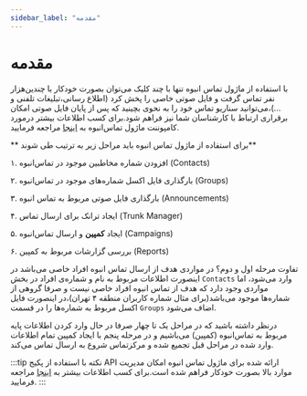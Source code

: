 ```yaml
---
sidebar_label: "مقدمه"
---
```

<head>
  <title>ماژول تماس انبوه | مستندات سیموتل</title>
</head>

# مقدمه

با استفاده از ماژول تماس انبوه تنها با چند کلیک می‌توان بصورت خودکار با چندین‌هزار نفر تماس گرفت و فایل صوتی خاصی را پخش کرد
(اطلاع رسانی،تبلیغات تلفنی و ...)،می‌توانید سناریو تماس خود را به نحوی بچینید که پس از پایان فایل صوتی امکان برقراری ارتباط
با کارشناسان شما نیز فراهم شود.برای کسب اطلاعات بیشتر درمورد کامپوننت ماژول تماس‌انبوه به [اینجا](/docs/simotel/callcenter-docs/dialplan/components/autodialer_route) مراجعه فرمایید.

** برای استفاده از ماژول تماس انبوه باید مراحل زیر به ترتیب طی شوند**

۱. افزودن شماره مخاطبین موجود در تماس‌انبوه (Contacts)

۲. بارگذاری فایل اکسل شماره‌های موجود در تماس‌انبوه (Groups)

۳. بارگذاری فایل صوتی مربوط به تماس انبوه (Announcements)

۴. ایجاد ترانک برای ارسال تماس (Trunk Manager)

۵. ایجاد **کمپین** و ارسال تماس‌انبوه (Campaigns)

۶. بررسی گزارشات مربوط به کمپین (Reports)


تفاوت مرحله اول و دوم؟ در مواردی هدف از ارسال تماس انبوه افراد خاصی می‌باشد در اینصورت اطلاعات مربوط به نام و شماره‌ی افراد در بخش `Contacts`
وارد می‌شود، اما مواردی وجود دارد که هدف از تماس انبوه افراد خاصی نیست و صرفا گروهی از شماره‌ها موجود می‌باشد(برای مثال شماره کاربران منطقه ۴ تهران)،در اینصورت فایل اکسل
مربوط به شماره‌ها را در قسمت `Groups` اضاف می‌شود.

درنظر داشته باشید که در مراحل یک تا چهار صرفا در حال وارد کردن اطلاعات پایه مربوط به تماس‌انبوه (کمپین) می‌باشیم و در مرحله پنجم با ایجاد کمپین تمام
اطلاعات وارد شده در مراحل قبل تجمیع شده و مرکزتماس شروع به ارسال تماس می‌کند.

:::tip نکته
با استفاده از پکیج API ارائه شده برای ماژول تماس انبوه امکان مدیریت موارد بالا بصورت خودکار فراهم‌ شده است.برای کسب اطلاعات بیشتر به [اینجا](../developers/api/Autodialer_API/introautodialer) مراجعه فرمایید.
:::

